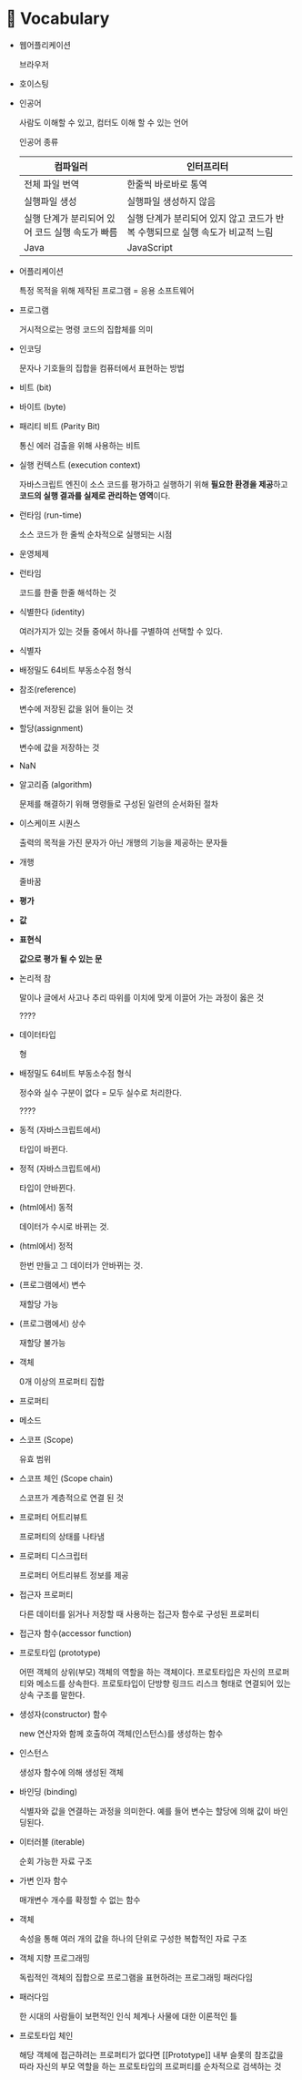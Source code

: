 # &#128210; Vocabulary

- 웹어플리케이션

  브라우저

- 호이스팅

- 인공어 

  사람도 이해할 수 있고, 컴터도 이해 할 수 있는 언어

  인공어 종류

  | 컴파일러                                        | 인터프리터                                                   |
  | ----------------------------------------------- | ------------------------------------------------------------ |
  | 전체 파일 번역                                  | 한줄씩 바로바로 통역                                         |
  | 실행파일 생성                                   | 실행파일 생성하지 않음                                       |
  | 실행 단계가 분리되어 있어 코드 실행 속도가 빠름 | 실행 단계가 분리되어 있지 않고 코드가 반복 수행되므로 실행 속도가 비교적 느림 |
  | Java                                            | JavaScript                                                   |


- 어플리케이션

  특정 목적을 위해 제작된 프로그램 = 응용 소프트웨어

- 프로그램

  거시적으로는 명령 코드의 집합체를 의미

- 인코딩

  문자나 기호들의 집합을 컴퓨터에서 표현하는 방법

- 비트 (bit)

- 바이트 (byte)

- 패리티 비트 (Parity Bit)

  통신 에러 검출을 위해 사용하는 비트

- 실행 컨텍스트 (execution context)

  자바스크립트 엔진이 소스 코드를 평가하고 실행하기 위해 **필요한 환경을 제공**하고 **코드의 실행 결과를 실제로 관리하는 영역**이다.

- 런타임 (run-time)

  소스 코드가 한 줄씩 순차적으로 실행되는 시점

- 운영체제

- 런타임

  코드를 한줄 한줄 해석하는 것

- 식별한다 (identity)

  여러가지가 있는 것들 중에서 하나를 구별하여 선택할 수 있다.

- 식별자

- 배정밀도 64비트 부동소수점 형식

- 참조(reference)

  변수에 저장된 값을 읽어 들이는 것

- 할당(assignment)

  변수에 값을 저장하는 것

- NaN

- 알고리즘 (algorithm)

  문제를 해결하기 위해 명령들로 구성된 일련의 순서화된 절차

- 이스케이프 시퀀스

  출력의 목적을 가진 문자가 아닌 개행의 기능을 제공하는 문자들

- 개행

  줄바꿈

- **평가**

  

- **값**

  

- **표현식**

  **값으로 평가 될 수 있는 문**

- 논리적 참

  말이나 글에서 사고나 추리 따위를 이치에 맞게 이끌어 가는 과정이 옳은 것

  ????

- 데이터타입

  형

- 배정밀도 64비트 부동소수점 형식

  정수와 실수 구분이 없다 = 모두 실수로 처리한다.

  ????

- 동적 (자바스크립트에서)

  타입이 바뀐다.

- 정적 (자바스크립트에서)

  타입이 안바뀐다.

- (html에서) 동적 

  데이터가 수시로 바뀌는 것. 

- (html에서) 정적 

  한번 만들고 그 데이터가 안바뀌는 것.

- (프로그램에서) 변수

  재할당 가능

- (프로그램에서) 상수

  재할당 불가능
  
- 객체

  0개 이상의 프로퍼티 집합

- 프로퍼티

- 메소드

- 스코프 (Scope)

  유효 범위

- 스코프 체인 (Scope chain)

  스코프가 계층적으로 연결 된 것

- 프로퍼티 어트리뷰트

  프로퍼티의 상태를 나타냄

- 프로퍼티 디스크립터

  프로퍼티 어트리뷰트 정보를 제공

- 접근자 프로퍼티

  다른 데이터를 읽거나 저장할 때 사용하는 접근자 함수로 구성된 프로퍼티

- 접근자 함수(accessor function)

- 프로토타입 (prototype)

  어떤 객체의 상위(부모) 객체의 역할을 하는 객체이다. 프로토타입은 자신의 프로퍼티와 메소드를 상속한다. 프로토타입이 단방향 링크드 리스크 형태로 연결되어 있는 상속 구조를 말한다.

- 생성자(constructor) 함수

  new 연산자와 함께 호출하여 객체(인스턴스)를 생성하는 함수

- 인스턴스

  생성자 함수에 의해 생성된 객체

- 바인딩 (binding)

  식별자와 값을 연결하는 과정을 의미한다. 예를 들어 변수는 할당에 의해 값이 바인딩된다.
  
- 이터러블 (iterable)

  순회 가능한 자료 구조

- 가변 인자 함수

  매개변수 개수를 확정할 수 없는 함수

- 객체

  속성을 통해 여러 개의 값을 하나의 단위로 구성한 복합적인 자료 구조

- 객체 지향 프로그래밍

  독립적인 객체의 집합으로 프로그램을 표현하려는 프로그래밍 패러다임

- 패러다임

  한 시대의 사람들이 보편적인 인식 체계나 사물에 대한 이론적인 틀

- 프로토타입 체인

  해당 객체에 접근하려는 프로퍼티가 없다면 [[Prototype]] 내부 슬롯의 참조값을 따라 자신의 부모 역할을 하는 프로토타입의 프로퍼티를 순차적으로 검색하는 것

